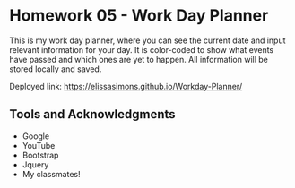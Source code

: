 # Homework 05 - Work Day Planner

This is my work day planner, where you can see the current date and input relevant information for your day.
It is color-coded to show what events have passed and which ones are yet to happen.
All information will be stored locally and saved.

Deployed link: https://elissasimons.github.io/Workday-Planner/

## Tools and Acknowledgments

* Google
* YouTube
* Bootstrap
* Jquery
* My classmates!
